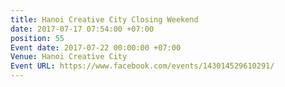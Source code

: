 ```yaml
---
title: Hanoi Creative City Closing Weekend
date: 2017-07-17 07:54:00 +07:00
position: 55
Event date: 2017-07-22 00:00:00 +07:00
Venue: Hanoi Creative City
Event URL: https://www.facebook.com/events/143014529610291/
---
```


